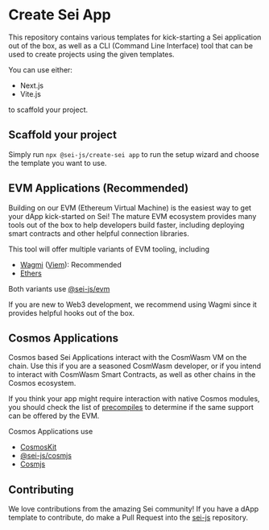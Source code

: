 # Create Sei App

This repository contains various templates for kick-starting a Sei application out of the box, as well as a CLI (Command Line Interface) tool that can be used to create projects using the given templates.

You can use either:
- Next.js
- Vite.js

to scaffold your project.

## Scaffold your project
Simply run `npx @sei-js/create-sei app` to run the setup wizard and choose the template you want to use.

## EVM Applications (Recommended)
Building on our EVM (Ethereum Virtual Machine) is the easiest way to get your dApp kick-started on Sei! The mature EVM ecosystem provides many tools out of the box to help developers build faster, including deploying smart contracts and other helpful connection libraries.

This tool will offer multiple variants of EVM tooling, including
- [Wagmi](https://wagmi.sh/core/getting-started) ([Viem](https://viem.sh/)): Recommended
- [Ethers](https://docs.ethers.org/v6/)

Both variants use [@sei-js/evm](https://sei-protocol.github.io/sei-js/modules/evm.html)

If you are new to Web3 development, we recommend using Wagmi since it provides helpful hooks out of the box.

## Cosmos Applications
Cosmos based Sei Applications interact with the CosmWasm VM on the chain. Use this if you are a seasoned CosmWasm developer, or if you intend to interact with CosmWasm Smart Contracts, as well as other chains in the Cosmos ecosystem.

If you think your app might require interaction with native Cosmos modules, you should check the list of [precompiles](https://www.docs.sei.io/dev-interoperability/precompiles/addr) to determine if the same support can be offered by the EVM.

Cosmos Applications use
- [CosmosKit](https://hyperweb.io/stack/cosmos-kit)
- [@sei-js/cosmjs](https://sei-protocol.github.io/sei-js/modules/cosmjs.html)
- [Cosmjs](https://github.com/cosmos/cosmjs)

## Contributing
We love contributions from the amazing Sei community! If you have a dApp template to contribute, do make a Pull Request into the [sei-js](https://github.com/sei-protocol/sei-js) repository.
